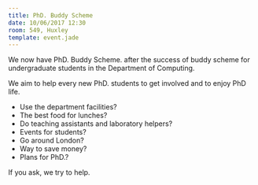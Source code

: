 ```yaml
---
title: PhD. Buddy Scheme
date: 10/06/2017 12:30
room: 549, Huxley
template: event.jade
---
```


We now have PhD. Buddy Scheme. after the success of buddy scheme for undergraduate students in the Department of Computing.

We aim to help every new PhD. students to get involved and to enjoy PhD life.

- Use the department facilities?
- The best food for lunches?
- Do teaching assistants and laboratory helpers?
- Events for students?
- Go around London?
- Way to save money?
- Plans for PhD.?

If you ask, we try to help.
